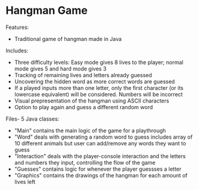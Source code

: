 # Hangman Game

Features:
- Traditional game of hangman made in Java

Includes: 
- Three difficulty levels: Easy mode gives 8 lives to the player; normal mode gives 5 and hard mode gives 3
- Tracking of remaining lives and letters already guessed
- Uncovering the hidden word as more correct words are guessed
- If a played inputs more than one letter, only the first character (or its lowercase equivalent) will be considered. Numbers will be incorrect
- Visual prepresentation of the hangman using ASCII characters
- Option to play again and guess a different random word

Files- 5 Java classes:
- "Main" contains the main logic of the game for a playthrough
- "Word" deals with generating a random word to guess includes array of 10 different animals but user can add/remove any words they want to guess
- "Interaction" deals with the player-console interaction and the letters and numbers they input, controlling the flow of the game
- "Guesses" contains logic for whenever the player guessses a letter
- "Graphics" contains the drawings of the hangman for each amount of lives left
